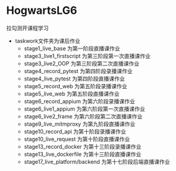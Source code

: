 # HogwartsLG6
拉勾测开课程学习

- taskwork文件夹为课后作业
  - stage1_live_base 为第一阶段直播课作业
  - stage3_live1_firstscript 为第三阶段第一次直播课作业
  - stage3_live2_OOP 为第三阶段第二次直播课作业
  - stage4_record_pytest 为第四阶段录播课作业
  - stage4_live_pytest 为第四阶段直播课作业
  - stage5_record_web 为第五阶段录播课作业
  - stage5_live_web 为第五阶段直播课作业
  - stage6_record_appium 为第六阶段录播课作业
  - stage6_live1_appium 为第六阶段第一次直播课作业
  - stage6_live2_frame 为第六阶段第二次直播课作业
  - stage9_live_mitmproxy 为第九阶段直播课作业
  - stage10_record_api 为第十阶段录播课作业
  - stage10_live_request 为第十阶段直播课作业
  - stage13_record_docker 为第十三阶段录播课作业
  - stage13_live_dockerfile 为第十三阶段直播课作业
  - stage17_live_platform/backend 为第十七阶段后端直播课作业

